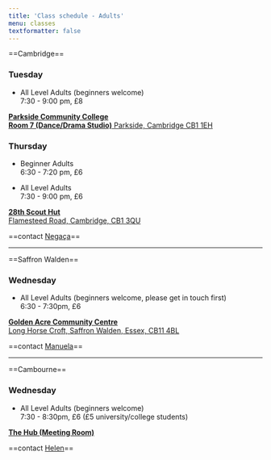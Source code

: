 ```yaml
---
title: 'Class schedule - Adults'
menu: classes
textformatter: false
---
```


==Cambridge==

### Tuesday
* All Level Adults (beginners welcome)  
7:30 - 9:00 pm, £8

[**Parkside Community College**  
**Room 7 (Dance/Drama Studio)**
Parkside, Cambridge CB1 1EH](https://goo.gl/maps/CyLhocYbnjG2)

### Thursday
* Beginner Adults  
6:30 - 7:20 pm, £6

* All Level Adults  
7:30 - 9:00 pm, £6

[**28th Scout Hut**  
Flamesteed Road,
Cambridge, CB1 3QU](https://goo.gl/maps/wSZbnx9icyn)

==contact <a href="mailto:negaca@capoeiracambridge.co.uk">Negaça</a>==

---

==Saffron Walden==

### Wednesday
* All Level Adults (beginners welcome, please get in touch first)  
6:30 - 7:30pm, £6

[**Golden Acre Community Centre**  
Long Horse Croft,
Saffron Walden, Essex, CB11 4BL](https://goo.gl/maps/74EXohV3jAK2)

==contact <a href="mailto:manuela.gnc@gmail.com">Manuela</a>==

---

==Cambourne==

### Wednesday
* All Level Adults (beginners welcome)  
7:30 - 8:30pm, £6 (£5 university/college students)

[**The Hub (Meeting Room)**](https://goo.gl/maps/AbJS4WpZT372)

==contact <a href="mailto:capoeiracambs@gmail.com">Helen</a>==